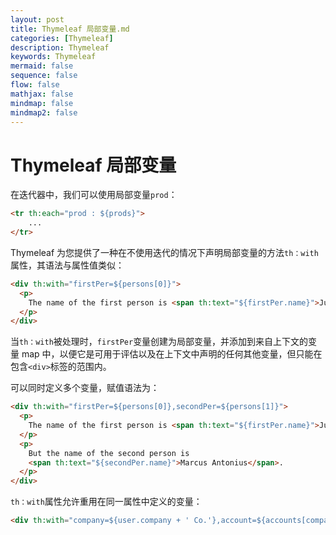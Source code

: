 ```yaml
---
layout: post
title: Thymeleaf 局部变量.md
categories: [Thymeleaf]
description: Thymeleaf
keywords: Thymeleaf
mermaid: false
sequence: false
flow: false
mathjax: false
mindmap: false
mindmap2: false
---
```

# Thymeleaf 局部变量

在迭代器中，我们可以使用局部变量`prod`：

```html
<tr th:each="prod : ${prods}">
    ...
</tr>
```


Thymeleaf 为您提供了一种在不使用迭代的情况下声明局部变量的方法`th：with`属性，其语法与属性值类似：

```html
<div th:with="firstPer=${persons[0]}">
  <p>
    The name of the first person is <span th:text="${firstPer.name}">Julius Caesar</span>.
  </p>
</div>
```

当`th：with`被处理时，`firstPer`变量创建为局部变量，并添加到来自上下文的变量 map 中，以便它是可用于评估以及在上下文中声明的任何其他变量，但只能在包含`<div>`标签的范围内。

可以同时定义多个变量，赋值语法为：

```html
<div th:with="firstPer=${persons[0]},secondPer=${persons[1]}">
  <p>
    The name of the first person is <span th:text="${firstPer.name}">Julius Caesar</span>.
  </p>
  <p>
    But the name of the second person is 
    <span th:text="${secondPer.name}">Marcus Antonius</span>.
  </p>
</div>
```

`th：with`属性允许重用在同一属性中定义的变量：

```html
<div th:with="company=${user.company + ' Co.'},account=${accounts[company]}">...</div>
```